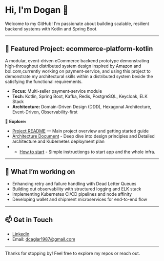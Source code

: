 # Hi, I'm Dogan 👋

Welcome to my GitHub! I'm passionate about building scalable, resilient backend systems with Kotlin and Spring Boot.

---

## 🚀 Featured Project: ecommerce-platform-kotlin

A modular, event-driven eCommerce backend prototype demonstrating high-throughput  distributed system design inspired by Amazon and bol.com,currently working on payment-service, and using this project to demonstrate my architectural skills within a distributed system beside the satisfying the functional requirements. 

- **Focus:** Multi-seller payment-service module  
- **Tech:** Kotlin, Spring Boot, Kafka, Redis, PostgreSQL, Keycloak, ELK Stack  
- **Architecture:** Domain-Driven Design (DDD), Hexagonal Architecture, Event-Driven, Observability-first  

🔎 **Explore:**  
- [Project README](https://github.com/dcaglar/ecommerce-platform-kotlin/blob/main/README.md) — Main project overview and getting started guide 
- [Architecture Document](https://github.com/dcaglar/ecommerce-platform-kotlin/blob/main/docs/architecture.md) - Deep dive into design principles and Detailed architecture and Kubernetes deployment plan
- - [How to start](https://github.com/dcaglar/ecommerce-platform-kotlin/blob/main/docs/how-to-start.md) - Simple instructiongs to start app and the whole infra.


---

## 🔧 What I’m working on

- Enhancing retry and failure handling with Dead Letter Queues  
- Building out observability with structured logging and ELK stack  
- Implementing Kubernetes CI/CD pipelines and node affinity  
- Developing wallet and shipment microservices for end-to-end flow  

---

## 📫 Get in Touch

- [LinkedIn](https://linkedin.com/in/dogan-c-596267a/)
- Email: dcaglar1987@gmail.com  

---

Thanks for stopping by! Feel free to explore my repos or reach out.
